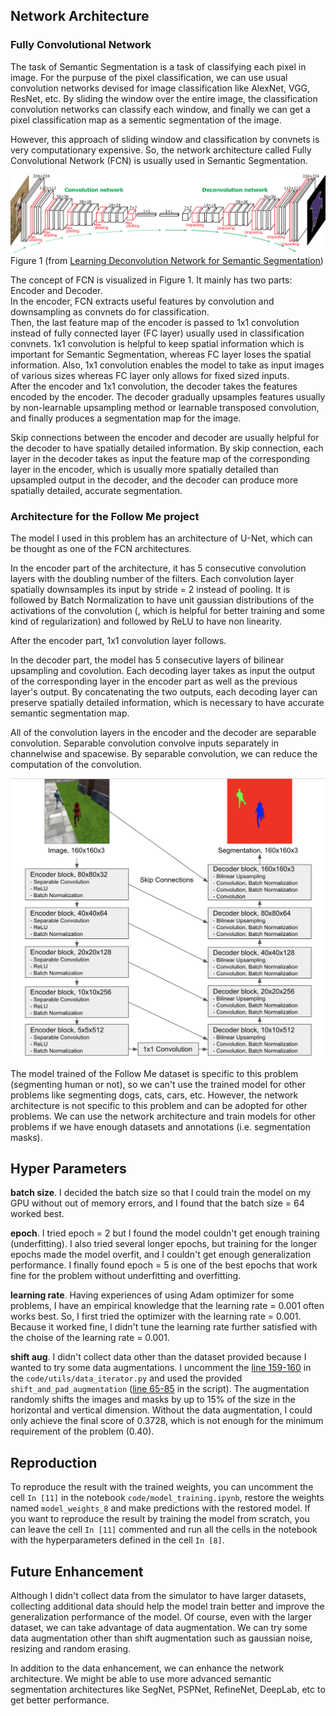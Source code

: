 [//]: # (Image References)
[image1]: ./assets/deconvnet.png
[image2]: ./assets/architecture.png

## Network Architecture
### Fully Convolutional Network
The task of Semantic Segmentation is a task of classifying each pixel in image. For the purpuse of the pixel classification, we can use usual convolution networks devised for image classification like AlexNet, VGG, ResNet, etc. By sliding the window over the entire image, the classification convolution networks can classify each window, and finally we can get a pixel classification map as a sementic segmentation of the image.

However, this approach of sliding window and classification by convnets is very computationary expensive. So, the network architecture called Fully Convolutional Network (FCN) is usually used in Semantic Segmentation.

![Encoder-Decoder Network][image1]
Figure 1 (from [Learning Deconvolution Network for Semantic Segmentation](http://cvlab.postech.ac.kr/research/deconvnet/))

The concept of FCN is visualized in Figure 1. It mainly has two parts: Encoder and Decoder.
</br>In the encoder, FCN extracts useful features by convolution and downsampling as convnets do for classification.
</br>Then, the last feature map of the encoder is passed to 1x1 convolution instead of fully connected layer (FC layer) usually used in classification convnets. 1x1 convolution is helpful to keep spatial information which is important for Semantic Segmentation, whereas FC layer loses the spatial information. Also, 1x1 convolution enables the model to take as input images of various sizes whereas FC layer only allows for fixed sized inputs.
</br>After the encoder and 1x1 convolution, the decoder takes the features encoded by the encoder. The decoder gradually upsamples features usually by non-learnable upsampling method or learnable transposed convolution, and finally produces a segmentation map for the image.

Skip connections between the encoder and decoder are usually helpful for the decoder to have spatially detailed information. By skip connection, each layer in the decoder takes as input the feature map of the corresponding layer in the encoder, which is usually more spatially detailed than upsampled output in the decoder, and the decoder can produce more spatially detailed, accurate segmentation.

### Architecture for the Follow Me project

The model I used in this problem has an architecture of U-Net, which can be thought as one of the FCN architectures.

In the encoder part of the architecture, it has 5 consecutive convolution layers with the doubling number of the filters. Each convolution layer spatially downsamples its input by stride = 2 instead of pooling. It is followed by Batch Normalization to have unit gaussian distributions of the activations of the convolution (, which is helpful for better training and some kind of regularization) and followed by ReLU to have non linearity.

After the encoder part, 1x1 convolution layer follows.

In the decoder part, the model has 5 consecutive layers of bilinear upsampling and covolution. Each decoding layer takes as input the output of the corresponding layer in the encoder part as well as the previous layer's output. By concatenating the two outputs, each decoding layer can preserve spatially detailed information, which is necessary to have accurate semantic segmentation map.

All of the convolution layers in the encoder and the decoder are separable convolution. Separable convolution convolve inputs separately in channelwise and spacewise. By separable convolution, we can reduce the computation of the convolution.

![Architecture][image2]

The model trained of the Follow Me dataset is specific to this problem (segmenting human or not), so we can't use the trained model for other problems like segmenting dogs, cats, cars, etc. However, the network architecture is not specific to this problem and can be adopted for other problems. We can use the network architecture and train models for other problems if we have enough datasets and annotations (i.e. segmentation masks).

## Hyper Parameters
**batch size**. I decided the batch size so that I could train the model on my GPU without out of memory errors, and I found that the batch size = 64 worked best.

**epoch**. I tried epoch = 2 but I found the model couldn't get enough training (underfitting). I also tried several longer epochs, but training for the longer epochs made the model overfit, and I couldn't get enough generalization performance. I finally found epoch = 5 is one of the best epochs that work fine for the problem without underfitting and overfitting.

**learning rate**. Having experiences of using Adam optimizer for some problems, I have an empirical knowledge that the learning rate = 0.001 often works best. So, I first tried the optimizer with the learning rate = 0.001. Because it worked fine, I didn't tune the learning rate further satisfied with the choise of the learning rate = 0.001.

**shift aug**. I didn't collect data other than the dataset provided because I wanted to try some data augmentations. I uncomment the [line 159-160](https://github.com/Fujiki-Nakamura/RoboND-DeepLearning-Project/blob/wip/code/utils/data_iterator.py#L159-L160) in the `code/utils/data_iterator.py` and used the provided `shift_and_pad_augmentation` ([line 65-85](https://github.com/Fujiki-Nakamura/RoboND-DeepLearning-Project/blob/wip/code/utils/data_iterator.py#L65-L85) in the script). The augmentation randomly shifts the images and masks by up to 15% of the size in the horizontal and vertical dimension. Without the data augmentation, I could only achieve   the final score of 0.3728, which is not enough for the minimum requirement of the problem (0.40).

## Reproduction
To reproduce the result with the trained weights, you can uncomment the cell `In [11]` in the notebook `code/model_training.ipynb`, restore the weights named `model_weights_8` and make predictions with the restored model. If you want to reproduce the result by training the model from scratch, you can leave the cell `In [11]` commented and run all the cells in the notebook with the hyperparameters defined in the cell `In [8]`.

## Future Enhancement
Although I didn't collect data from the simulator to have larger datasets, collecting additional data should help the model train better and improve the generalization performance of the model.
Of course, even with the larger dataset, we can take advantage of data augmentation. We can try some data augmentation other than shift augmentation such as gaussian noise, resizing and random erasing.

In addition to the data enhancement, we can enhance the network architecture. We might be able to use more advanced semantic segmentation architectures like SegNet, PSPNet, RefineNet, DeepLab, etc to get better performance.
